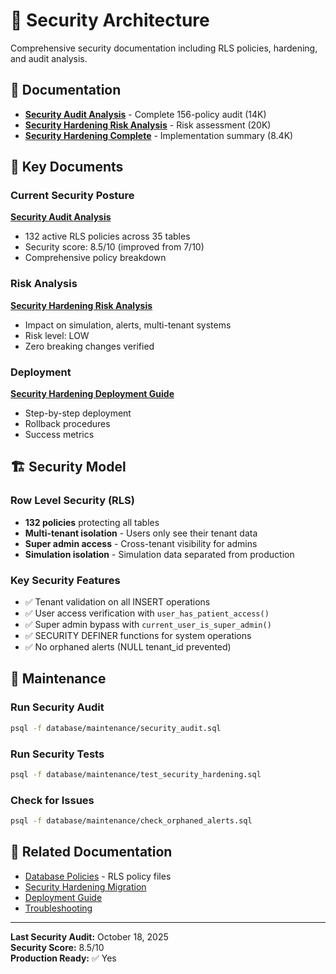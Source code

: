 # 🔐 Security Architecture

Comprehensive security documentation including RLS policies, hardening, and audit analysis.

## 📄 Documentation

- **[Security Audit Analysis](SECURITY_AUDIT_ANALYSIS.md)** - Complete 156-policy audit (14K)
- **[Security Hardening Risk Analysis](SECURITY_HARDENING_RISK_ANALYSIS.md)** - Risk assessment (20K)
- **[Security Hardening Complete](SECURITY_HARDENING_COMPLETE.md)** - Implementation summary (8.4K)

## 🎯 Key Documents

### Current Security Posture
**[Security Audit Analysis](SECURITY_AUDIT_ANALYSIS.md)**
- 132 active RLS policies across 35 tables
- Security score: 8.5/10 (improved from 7/10)
- Comprehensive policy breakdown

### Risk Analysis
**[Security Hardening Risk Analysis](SECURITY_HARDENING_RISK_ANALYSIS.md)**
- Impact on simulation, alerts, multi-tenant systems
- Risk level: LOW
- Zero breaking changes verified

### Deployment
**[Security Hardening Deployment Guide](../../operations/deployment/SECURITY_HARDENING_DEPLOYMENT.md)**
- Step-by-step deployment
- Rollback procedures
- Success metrics

## 🏗️ Security Model

### Row Level Security (RLS)
- **132 policies** protecting all tables
- **Multi-tenant isolation** - Users only see their tenant data
- **Super admin access** - Cross-tenant visibility for admins
- **Simulation isolation** - Simulation data separated from production

### Key Security Features
- ✅ Tenant validation on all INSERT operations
- ✅ User access verification with `user_has_patient_access()`
- ✅ Super admin bypass with `current_user_is_super_admin()`
- ✅ SECURITY DEFINER functions for system operations
- ✅ No orphaned alerts (NULL tenant_id prevented)

## 🔧 Maintenance

### Run Security Audit
```bash
psql -f database/maintenance/security_audit.sql
```

### Run Security Tests
```bash
psql -f database/maintenance/test_security_hardening.sql
```

### Check for Issues
```bash
psql -f database/maintenance/check_orphaned_alerts.sql
```

## 🔗 Related Documentation

- [Database Policies](../../../database/policies/) - RLS policy files
- [Security Hardening Migration](../../../database/migrations/015_security_hardening.sql)
- [Deployment Guide](../../operations/deployment/)
- [Troubleshooting](../../operations/troubleshooting/)

---

**Last Security Audit:** October 18, 2025  
**Security Score:** 8.5/10  
**Production Ready:** ✅ Yes
